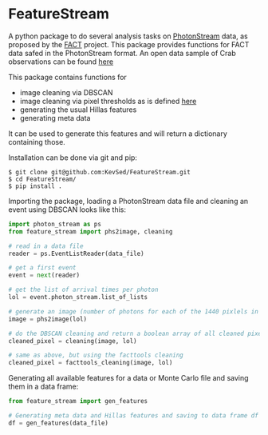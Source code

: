 # FeatureStream

A python package to do several analysis tasks on [PhotonStream](https://github.com/fact-project/photon_stream) data, as proposed by the [FACT](https://github.com/fact-project) project.
This package provides functions for FACT data safed in the PhotonStream format. An open data sample of Crab observations can be found [here](https://fact-project.org/data/)

This package contains functions for
* image cleaning via DBSCAN
* image cleaning via pixel thresholds as is defined [here](https://github.com/fact-project/fact-tools)
* generating the usual Hillas features
* generating meta data

It can be used to generate this features and will return a dictionary containing those.

Installation can be done via git and pip:
```
$ git clone git@github.com:KevSed/FeatureStream.git
$ cd FeatureStream/
$ pip install .
```

Importing the package, loading a PhotonStream data file and cleaning an event using DBSCAN looks like this:
```python
import photon_stream as ps
from feature_stream import phs2image, cleaning

# read in a data file
reader = ps.EventListReader(data_file)

# get a first event
event = next(reader)

# get the list of arrival times per photon
lol = event.photon_stream.list_of_lists

# generate an image (number of photons for each of the 1440 pixlels in FACT)
image = phs2image(lol)

# do the DBSCAN cleaning and return a boolean array of all cleaned pixels
cleaned_pixel = cleaning(image, lol)

# same as above, but using the facttools cleaning
cleaned_pixel = facttools_cleaning(image, lol)
```

Generating all available features for a data or Monte Carlo file and saving them in a data frame:
```python
from feature_stream import gen_features

# Generating meta data and Hillas features and saving to data frame df
df = gen_features(data_file)
```
